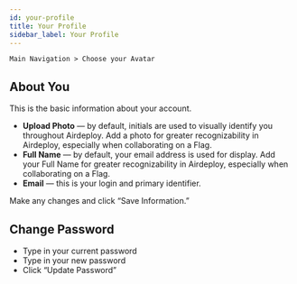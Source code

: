 ```yaml
---
id: your-profile
title: Your Profile
sidebar_label: Your Profile
---
```


`Main Navigation > Choose your Avatar`
 
## About You

This is the basic information about your account.

- __Upload Photo__ — by default, initials are used to visually identify you throughout Airdeploy. Add a photo for greater recognizability in Airdeploy, especially when collaborating on a Flag.
- __Full Name__ — by default, your email address is used for display. Add your Full Name for greater recognizability in Airdeploy, especially when collaborating on a Flag.
- __Email__ — this is your login and primary identifier.

Make any changes and click “Save Information.”

## Change Password
- Type in your current password
- Type in your new password
- Click “Update Password”